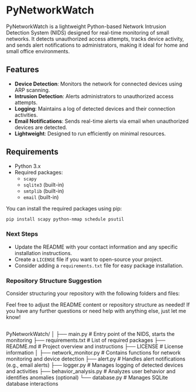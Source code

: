 # PyNetworkWatch

PyNetworkWatch is a lightweight Python-based Network Intrusion Detection System (NIDS) designed for real-time monitoring of small networks. It detects unauthorized access attempts, tracks device activity, and sends alert notifications to administrators, making it ideal for home and small office environments.

## Features

- **Device Detection**: Monitors the network for connected devices using ARP scanning.
- **Intrusion Detection**: Alerts administrators to unauthorized access attempts.
- **Logging**: Maintains a log of detected devices and their connection activities.
- **Email Notifications**: Sends real-time alerts via email when unauthorized devices are detected.
- **Lightweight**: Designed to run efficiently on minimal resources.

## Requirements

- Python 3.x
- Required packages:
  - `scapy`
  - `sqlite3` (built-in)
  - `smtplib` (built-in)
  - `email` (built-in)

You can install the required packages using pip:

```bash
pip install scapy python-nmap schedule psutil
```


### Next Steps

- Update the README with your contact information and any specific installation instructions.
- Create a `LICENSE` file if you want to open-source your project.
- Consider adding a `requirements.txt` file for easy package installation.

### Repository Structure Suggestion

Consider structuring your repository with the following folders and files:

Feel free to adjust the README content or repository structure as needed! If you have any further questions or need help with anything else, just let me know!


## 

PyNetworkWatch/
│
├── main.py                   # Entry point of the NIDS, starts the monitoring
├── requirements.txt          # List of required packages
├── README.md                 # Project overview and instructions
├── LICENSE                   # License information
│
├── network_monitor.py        # Contains functions for network monitoring and device detection
├── alert.py                  # Handles alert notifications (e.g., email alerts)
├── logger.py                 # Manages logging of detected devices and activities
├── behavior_analysis.py       # Analyzes user behavior and identifies anomalies (optional)
└── database.py               # Manages SQLite database interactions
